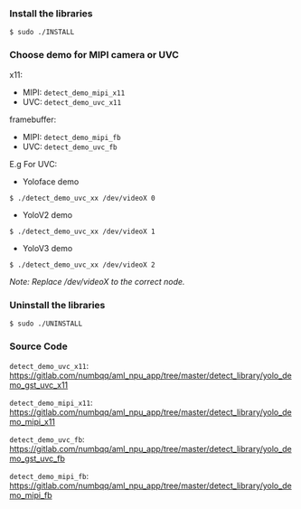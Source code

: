 ### Install the libraries

```
$ sudo ./INSTALL
```

### Choose demo for MIPI camera or UVC

x11:

* MIPI: `detect_demo_mipi_x11`
* UVC: `detect_demo_uvc_x11`

framebuffer:

* MIPI: `detect_demo_mipi_fb`
* UVC: `detect_demo_uvc_fb`


E.g For UVC:

* Yoloface demo

```
$ ./detect_demo_uvc_xx /dev/videoX 0
```

* YoloV2 demo

```
$ ./detect_demo_uvc_xx /dev/videoX 1
```

* YoloV3 demo

```
$ ./detect_demo_uvc_xx /dev/videoX 2
```

*Note: Replace /dev/videoX to the correct node.*

### Uninstall the libraries

```
$ sudo ./UNINSTALL
```

### Source Code

`detect_demo_uvc_x11`: https://gitlab.com/numbqq/aml_npu_app/tree/master/detect_library/yolo_demo_gst_uvc_x11

`detect_demo_mipi_x11`: https://gitlab.com/numbqq/aml_npu_app/tree/master/detect_library/yolo_demo_mipi_x11

`detect_demo_uvc_fb`: https://gitlab.com/numbqq/aml_npu_app/tree/master/detect_library/yolo_demo_gst_uvc_fb

`detect_demo_mipi_fb`: https://gitlab.com/numbqq/aml_npu_app/tree/master/detect_library/yolo_demo_mipi_fb

